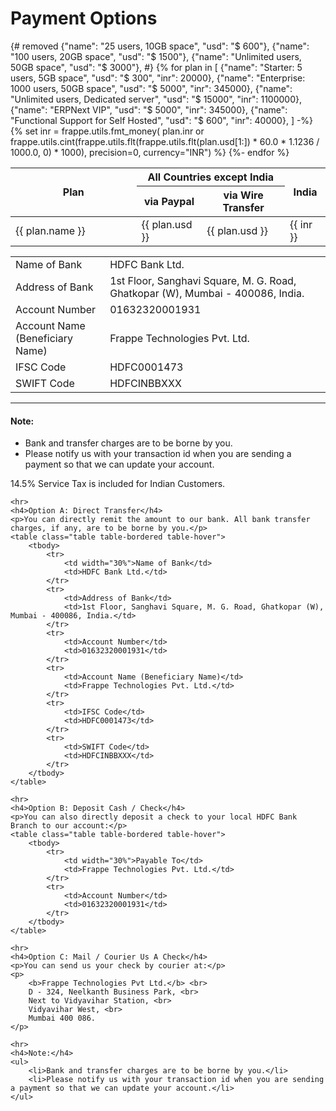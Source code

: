 # Payment Options

<!-- jinja -->
<table class="table table-bordered table-hover">
	<thead>
		<tr>
			<th rowspan=2 style="width: 40%;">Plan</th>
			<th colspan=2 class="text-center">All Countries except India</th>
			<th rowspan=2 class="text-right">India</th>
		</tr>
		<tr>
			<th class="text-right">via Paypal</th>
			<th class="text-right">via Wire Transfer</th>
		</tr>
	</thead>
	<tbody>
		{# removed
		{"name": "25 users, 10GB space", "usd": "$ 600"},
		{"name": "100 users, 20GB space", "usd": "$ 1500"},
		{"name": "Unlimited users, 50GB space", "usd": "$ 3000"},
		#}
		{% for plan in [
			{"name": "Starter: 5 users, 5GB space", "usd": "$ 300", "inr": 20000},
			{"name": "Enterprise: 1000 users, 50GB space", "usd": "$ 5000", "inr": 345000},
			{"name": "Unlimited users, Dedicated server", "usd": "$ 15000", "inr": 1100000},
			{"name": "ERPNext VIP", "usd": "$ 5000", "inr": 345000},
			{"name": "Functional Support for Self Hosted", "usd": "$ 600", "inr": 40000},
		] -%}
			{% set inr = frappe.utils.fmt_money(
				plan.inr or frappe.utils.cint(frappe.utils.flt(frappe.utils.flt(plan.usd[1:]) * 60.0 * 1.1236 / 1000.0, 0) * 1000),
				precision=0,
				currency="INR") %}
			<tr>
				<td>{{ plan.name }}</td>
				<td class="text-right"><a class="paypal-paynow" data-plan="{{ plan.name }}" onclick="pay.paypal(this)">{{ plan.usd }}</a></td>
				<td class="text-right"><a class="wire-transfer" data-amount="{{ plan.usd }}" onclick="pay.wire_transfer(this, '.wire-transfer-msg')">{{ plan.usd }}</a></td>
				<td class="text-right"><a class="india-wire-transfer" data-amount="{{ inr }}" onclick="pay.wire_transfer(this, '.india-wire-transfer-msg')">{{ inr }}</a></td>
			</tr>
		{%- endfor %}
	</tbody>
</table>

<div class="wire-transfer-msg hidden">
	<table class="table table-bordered table-hover">
		<tbody>
			<tr>
				<td width="30%">Name of Bank</td>
				<td>HDFC Bank Ltd.</td>
			</tr>
			<tr>
				<td>Address of Bank</td>
				<td>1st Floor, Sanghavi Square, M. G. Road, Ghatkopar (W), Mumbai - 400086, India.</td>
			</tr>
			<tr>
				<td>Account Number</td>
				<td>01632320001931</td>
			</tr>
			<tr>
				<td>Account Name (Beneficiary Name)</td>
				<td>Frappe Technologies Pvt. Ltd.</td>
			</tr>
			<tr>
				<td>IFSC Code</td>
				<td>HDFC0001473</td>
			</tr>
			<tr>
				<td>SWIFT Code</td>
				<td>HDFCINBBXXX</td>
			</tr>
		</tbody>
	</table>
	<hr>
	<h4>Note:</h4>
	<ul>
		<li>Bank and transfer charges are to be borne by you.</li>
		<li>Please notify us with your transaction id when you are sending a payment so that we can update your account.</li>
	</ul>
</div>

<div class="india-wire-transfer-msg hidden">
	<p>14.5% Service Tax is included for Indian Customers.</p>

	<hr>
	<h4>Option A: Direct Transfer</h4>
	<p>You can directly remit the amount to our bank. All bank transfer charges, if any, are to be borne by you.</p>
	<table class="table table-bordered table-hover">
		<tbody>
			<tr>
				<td width="30%">Name of Bank</td>
				<td>HDFC Bank Ltd.</td>
			</tr>
			<tr>
				<td>Address of Bank</td>
				<td>1st Floor, Sanghavi Square, M. G. Road, Ghatkopar (W), Mumbai - 400086, India.</td>
			</tr>
			<tr>
				<td>Account Number</td>
				<td>01632320001931</td>
			</tr>
			<tr>
				<td>Account Name (Beneficiary Name)</td>
				<td>Frappe Technologies Pvt. Ltd.</td>
			</tr>
			<tr>
				<td>IFSC Code</td>
				<td>HDFC0001473</td>
			</tr>
			<tr>
				<td>SWIFT Code</td>
				<td>HDFCINBBXXX</td>
			</tr>
		</tbody>
	</table>

	<hr>
	<h4>Option B: Deposit Cash / Check</h4>
	<p>You can also directly deposit a check to your local HDFC Bank Branch to our account:</p>
	<table class="table table-bordered table-hover">
		<tbody>
			<tr>
				<td width="30%">Payable To</td>
				<td>Frappe Technologies Pvt. Ltd.</td>
			</tr>
			<tr>
				<td>Account Number</td>
				<td>01632320001931</td>
			</tr>
		</tbody>
	</table>

	<hr>
	<h4>Option C: Mail / Courier Us A Check</h4>
	<p>You can send us your check by courier at:</p>
	<p>
		<b>Frappe Technologies Pvt Ltd.</b> <br>
		D - 324, Neelkanth Business Park, <br>
		Next to Vidyavihar Station, <br>
		Vidyavihar West, <br>
		Mumbai 400 086.
	</p>

	<hr>
	<h4>Note:</h4>
	<ul>
		<li>Bank and transfer charges are to be borne by you.</li>
		<li>Please notify us with your transaction id when you are sending a payment so that we can update your account.</li>
	</ul>
</div>
